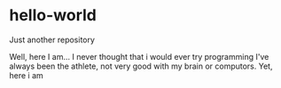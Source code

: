 # hello-world
Just another repository

Well, here I am... I never thought that i would ever try programming
I've always been the athlete, not very good with my brain or computors. Yet, here i am
